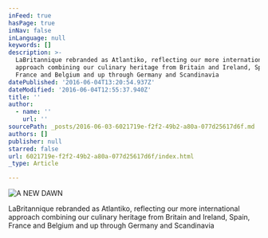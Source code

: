 ```yaml
---
inFeed: true
hasPage: true
inNav: false
inLanguage: null
keywords: []
description: >-
  LaBritannique rebranded as Atlantiko, reflecting our more international
  approach combining our culinary heritage from Britain and Ireland, Spain,
  France and Belgium and up through Germany and Scandinavia
datePublished: '2016-06-04T13:20:54.937Z'
dateModified: '2016-06-04T12:55:37.940Z'
title: ''
author:
  - name: ''
    url: ''
sourcePath: _posts/2016-06-03-6021719e-f2f2-49b2-a80a-077d25617d6f.md
authors: []
publisher: null
starred: false
url: 6021719e-f2f2-49b2-a80a-077d25617d6f/index.html
_type: Article

---
```

![A NEW DAWN](https://the-grid-user-content.s3-us-west-2.amazonaws.com/cf0c2390-6a8c-4f3e-b1c3-15e2697e58b7.jpg)

LaBritannique rebranded as Atlantiko, reflecting our more international approach combining our culinary heritage from Britain and Ireland, Spain, France and Belgium and up through Germany and Scandinavia